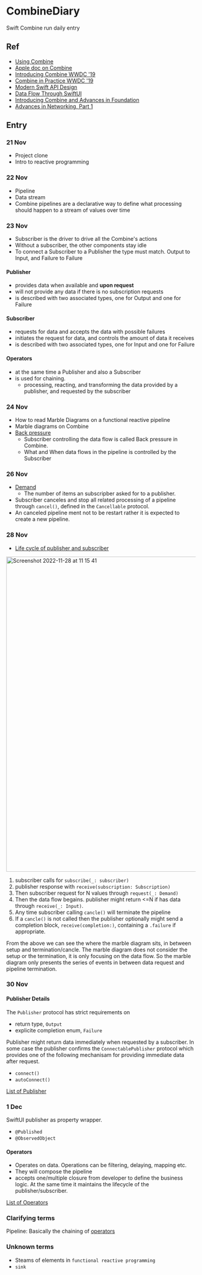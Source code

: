 # CombineDiary
Swift Combine run daily entry

## Ref
- [Using Combine](https://heckj.github.io/swiftui-notes/#aboutthisbook)
- [Apple doc on Combine](https://developer.apple.com/documentation/combine)
- [Introducing Combine WWDC '19](https://developer.apple.com/videos/play/wwdc2019/722/)
- [Combine in Practice WWDC '19](https://developer.apple.com/videos/play/wwdc2019/721/)
- [Modern Swift API Design](https://developer.apple.com/videos/play/wwdc2019/415/)
- [Data Flow Through SwiftUI](https://developer.apple.com/videos/play/wwdc2019/226)
- [Introducing Combine and Advances in Foundation](https://developer.apple.com/videos/play/wwdc2019/711)
- [Advances in Networking, Part 1](https://developer.apple.com/videos/play/wwdc2019/712/)


## Entry
### 21 Nov
- Project clone
- Intro to reactive programming

### 22 Nov
- Pipeline
- Data stream
- Combine pipelines are a declarative way to define what processing should happen to a stream of values over time

### 23 Nov
- Subscriber is the driver to drive all the Combine's actions
- Without a subscriber, the other components stay idle
- To connect a Subscriber to a Publisher the type must match. Output to Input, and Failure to Failure

#### Publisher
- provides data when available and **upon request**
- will not provide any data if there is no subscription requests
- is described with two associated types, one for Output and one for Failure

#### Subscriber
- requests for data and accepts the data with possible failures
- initiates the request for data, and controls the amount of data it receives
- is described with two associated types, one for Input and one for Failure

#### Operators
- at the same time a Publisher and also a Subscriber
- is used for chaining.
  - processing, reacting, and transforming the data provided by a publisher, and requested by the subscriber

### 24 Nov
- How to read Marble Diagrams on a functional reactive pipeline
- Marble diagrams on Combine
- [Back pressure](https://heckj.github.io/swiftui-notes/#coreconcepts-backpressure)
  - Subscriber controlling the data flow is called Back pressure in Combine.
  - What and When data flows in the pipeline is controlled by the Subscriber

### 26 Nov
- [Demand](https://developer.apple.com/documentation/combine/subscribers/demand)
  - The number of items an subscripber asked for to a publisher.
- Subscriber canceles and stop all related processing of a pipeline through `cancel()`, defined in the `Cancellable` protocol.
- An canceled pipeline ment not to be restart rather it is expected to create a new pipeline.

### 28 Nov
- [Life cycle of publisher and subscriber](https://heckj.github.io/swiftui-notes/#coreconcepts-lifecycle)

<img width="835" alt="Screenshot 2022-11-28 at 11 15 41" src="https://user-images.githubusercontent.com/1079470/204199298-fb93fe49-9819-47e4-9563-6d4ef568b621.png">

1. subscriber calls for `subscribe(_: subscriber)`
2. publisher response with `receive(subscription: Subscription)`
3. Then subscriber request for N values through `request(_: Demand)`
4. Then the data flow begains. publisher might return <=N if has data through `receive(_: Input)`. 
5. Any time subscriber calling `cancle()` will terminate the pipeline
6. If a `cancle()` is not called then the publisher optionally might send a completion block, `receive(completion:)`, containing a `.failure` if appropriate.

From the above we can see the where the marble diagram sits, in between setup and termination/cancle. The marble diagram does not consider the setup or the termination, it is only focusing on the data flow. So the marble diagram only presents the series of events in between data request and pipeline termination.

### 30 Nov
#### Publisher Details
The `Publisher` protocol has strict requirements on
- return type, `Output`
- explicite completion enum, `Failure`

Publisher might return data immediately when requested by a subscriber. In some case the publisher confirms the `ConnectablePublisher` protocol which provides one of the following mechanisam for providing immediate data after request.
- `connect()`
- `autoConnect()`

[List of Publisher](https://heckj.github.io/swiftui-notes/#coreconcepts-publishers)

### 1 Dec
SwiftUI publisher as property wrapper.
- `@Published`
- `@ObservedObject`

#### Operators
- Operates on data. Operations can be filtering, delaying, mapping etc.
- They will compose the pipeline
- accepts one/multiple closure from developer to define the business logic. At the same time it maintains the lifecycle of the publisher/subscriber.

[List of Operators](https://heckj.github.io/swiftui-notes/#coreconcepts-operators)

### Clarifying terms
Pipeline: Basically the chaining of [operators](#operators)

### Unknown terms
- Steams of elements in `functional reactive programming`
- `sink`
